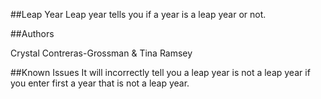 ##Leap Year
Leap year tells you if a year is a leap year or not.

##Authors

Crystal Contreras-Grossman & Tina Ramsey

##Known Issues
It will incorrectly tell you a leap year is not a leap year if you enter first a year that is not a leap year.
